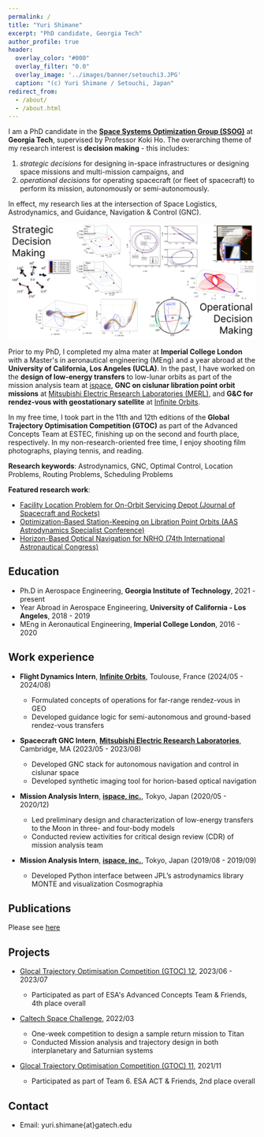 ```yaml
---
permalink: /
title: "Yuri Shimane"
excerpt: "PhD candidate, Georgia Tech"
author_profile: true
header:
  overlay_color: "#000"
  overlay_filter: "0.0"
  overlay_image: '../images/banner/setouchi3.JPG'
  caption: "(c) Yuri Shimane / Setouchi, Japan"
redirect_from: 
  - /about/
  - /about.html
---
```


I am a PhD candidate in the [**Space Systems Optimization Group (SSOG)**](https://ssog.ae.gatech.edu/) at **Georgia Tech**, supervised by Professor Koki Ho. 
The overarching theme of my research interest is **decision making** - this includes:

1. *strategic decisions* for designing in-space infrastructures or designing space missions and multi-mission campaigns, and
2. *operational decisions* for operating spacecraft (or fleet of spacecraft) to perform its mission, autonomously or semi-autonomously. 

In effect, my research lies at the intersection of Space Logistics, Astrodynamics, and Guidance, Navigation & Control (GNC). 


<p align="center">
  <img src="../images/DecisionMaking.png" width="850" title="galt_manifold">
</p>

Prior to my PhD, I completed my alma mater at **Imperial College London** with a Master's in aeronautical engineering (MEng) and a year abroad at the **University of California, Los Angeles (UCLA)**. 
In the past, I have worked on the **design of low-energy transfers** to low-lunar orbits as part of the mission analysis team at [ispace](https://ispace-inc.com/), **GNC on cislunar libration point orbit missions** at [Mitsubishi Electric Research Laboratories (MERL)](https://www.merl.com/), and **G&C for rendez-vous with geostationary satellite** at [Infinite Orbits](https://www.infiniteorbits.io/). 

In my free time, I took part in the 11th and 12th editions of the **Global Trajectory Optimisation Competition (GTOC)** as part of the Advanced Concepts Team at ESTEC, finishing up on the second and fourth place, respectively.
In my non-research-oriented free time, I enjoy shooting film photographs, playing tennis, and reading. 

**Research keywords**: Astrodynamics, GNC, Optimal Control, Location Problems, Routing Problems, Scheduling Problems

**Featured research work**: 

- [Facility Location Problem for On-Orbit Servicing Depot (Journal of Spacecraft and Rockets)](https://arc.aiaa.org/doi/full/10.2514/1.A35691)
- [Optimization-Based Station-Keeping on Libration Point Orbits (AAS Astrodynamics Specialist Conference)](https://www.merl.com/publications/docs/TR2024-109.pdf)
- [Horizon-Based Optical Navigation for NRHO (74th International Astronautical Congress)](https://www.merl.com/publications/docs/TR2023-128.pdf)


## Education

* Ph.D in Aerospace Engineering, **Georgia Institute of Technology**, 2021 - present
* Year Abroad in Aerospace Engineering, **University of California - Los Angeles**, 2018 - 2019
* MEng in Aeronautical Engineering, **Imperial College London**, 2016 - 2020

## Work experience

* **Flight Dynamics Intern**, [**Infinite Orbits**](https://www.infiniteorbits.io/), Toulouse, France (2024/05 - 2024/08)
  * Formulated concepts of operations for far-range rendez-vous in GEO
  * Developed guidance logic for semi-autonomous and ground-based rendez-vous transfers

* **Spacecraft GNC Intern**, [**Mitsubishi Electric Research Laboratories**](https://www.merl.com/), Cambridge, MA (2023/05 - 2023/08)
  * Developed GNC stack for autonomous navigation and control in cislunar space
  * Developed synthetic imaging tool for horion-based optical navigation

* **Mission Analysis Intern**, [**ispace, inc.**](https://ispace-inc.com/), Tokyo, Japan (2020/05 - 2020/12)
  * Led preliminary design and characterization of low-energy transfers to the Moon in three- and four-body models
  * Conducted review activities for critical design review (CDR) of mission analysis team

* **Mission Analysis Intern**, [**ispace, inc.**](https://ispace-inc.com/), Tokyo, Japan (2019/08 - 2019/09)
  * Developed Python interface between JPL’s astrodynamics library MONTE and visualization Cosmographia


## Publications

Please see [here](/publications/)

## Projects

* [Glocal Trajectory Optimisation Competition (GTOC) 12](https://gtoc12.tsinghua.edu.cn/), 2023/06 - 2023/07
  * Participated as part of ESA's Advanced Concepts Team & Friends, 4th place overall

* [Caltech Space Challenge](https://www.spacechallenge.caltech.edu/description), 2022/03
  * One-week competition to design a sample return mission to Titan
  * Conducted Mission analysis and trajectory design in both interplanetary and Saturnian systems

* [Glocal Trajectory Optimisation Competition (GTOC) 11](https://gtoc11.nudt.edu.cn/GTOC?page=home), 2021/11
  * Participated as part of Team 6. ESA ACT & Friends, 2nd place overall


## Contact

- Email: yuri.shimane{at}gatech.edu
